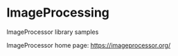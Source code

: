 # ImageProcessing
ImageProcessor library samples

ImageProcessor home page: https://imageprocessor.org/

